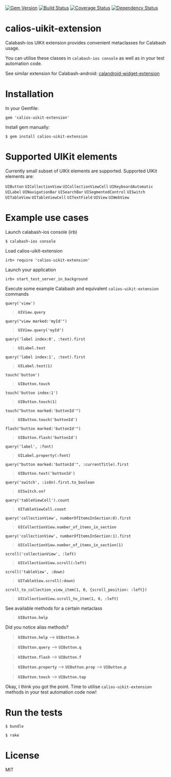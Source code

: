 [![Gem Version](https://badge.fury.io/rb/calios-uikit-extension.svg)](http://badge.fury.io/rb/calios-uikit-extension)
[![Build Status](https://travis-ci.org/JaniJegoroff/calios-uikit-extension.svg?branch=master)](https://travis-ci.org/JaniJegoroff/calios-uikit-extension)
[![Coverage Status](https://coveralls.io/repos/JaniJegoroff/calios-uikit-extension/badge.svg)](https://coveralls.io/r/JaniJegoroff/calios-uikit-extension)
[![Dependency Status](https://gemnasium.com/JaniJegoroff/calios-uikit-extension.svg)](https://gemnasium.com/JaniJegoroff/calios-uikit-extension)

calios-uikit-extension
==========

Calabash-ios UIKit extension provides convenient metaclasses for Calabash usage.

You can utilise these classes in `calabash-ios console` as well as in your test automation code.

See similar extension for Calabash-android: [calandroid-widget-extension](https://github.com/JaniJegoroff/calandroid-widget-extension)

Installation
==========

In your Gemfile:

`gem 'calios-uikit-extension'`

Install gem manually:

`$ gem install calios-uikit-extension`

Supported UIKit elements
==========

Currently small subset of UIKit elements are supported. Supported UIKit elements are:

`UIButton`
`UICollectionView`
`UICollectionViewCell`
`UIKeyboardAutomatic`
`UILabel`
`UINavigationBar`
`UISearchBar`
`UISegmentedControl`
`UISwitch`
`UITableView`
`UITableViewCell`
`UITextField`
`UIView`
`UIWebView`

Example use cases
==========

Launch calabash-ios console (irb)

`$ calabash-ios console`

Load calios-uikit-extension

`irb> require 'calios-uikit-extension'`

Launch your application

`irb> start_test_server_in_background`

Execute some example Calabash and equivalent `calios-uikit-extension` commands

`query('view')`
> **`UIView.query`**

`query("view marked:'myId'")`
> **`UIView.query('myId')`**

`query('label index:0', :text).first`
> **`UILabel.text`**

`query('label index:1', :text).first`
> **`UILabel.text(1)`**

`touch('button')`
> **`UIButton.touch`**

`touch('button index:1')`
> **`UIButton.touch(1)`**

`touch("button marked:'buttonId'")`
> **`UIButton.touch('buttonId')`**

`flash("button marked:'buttonId'")`
> **`UIButton.flash('buttonId')`**

`query('label', :font)`
> **`UILabel.property(:font)`**

`query("button marked:'buttonId'", :currentTitle).first`
> **`UIButton.text('buttonId')`**

`query('switch', :isOn).first.to_boolean`
> **`UISwitch.on?`**

`query('tableViewCell').count`
> **`UITableViewCell.count`**

`query('collectionView', numberOfItemsInSection:0).first`
> **`UICollectionView.number_of_items_in_section`**

`query('collectionView', numberOfItemsInSection:1).first`
> **`UICollectionView.number_of_items_in_section(1)`**

`scroll('collectionView', :left)`
> **`UICollectionView.scroll(:left)`**

`scroll('tableView', :down)`
> **`UITableView.scroll(:down)`**

`scroll_to_collection_view_item(1, 0, {scroll_position: :left})`
> **`UICollectionView.scroll_to_item(1, 0, :left)`**

See available methods for a certain metaclass

> **`UIButton.help`**

Did you notice alias methods?

> **`UIButton.help`** --> **`UIButton.h`**

> **`UIButton.query`** --> **`UIButton.q`**

> **`UIButton.flash`** --> **`UIButton.f`**

> **`UIButton.property`** --> **`UIButton.prop`** --> **`UIButton.p`**

> **`UIButton.touch`** --> **`UIButton.tap`**

Okay, I think you got the point. Time to utilise `calios-uikit-extension` methods in your test automation code now!

Run the tests
==========

`$ bundle`

`$ rake`

License
==========

MIT
